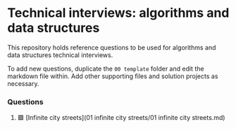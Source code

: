 # Technical interviews: algorithms and data structures

This repository holds reference questions to be used for algorithms and data structures technical interviews.

To add new questions, duplicate the `00 template` folder and edit the markdown file within. Add other supporting files and solution projects as necessary.

### Questions

1.   🟩 [Infinite city streets](01 infinite city streets/01 infinite city streets.md)
